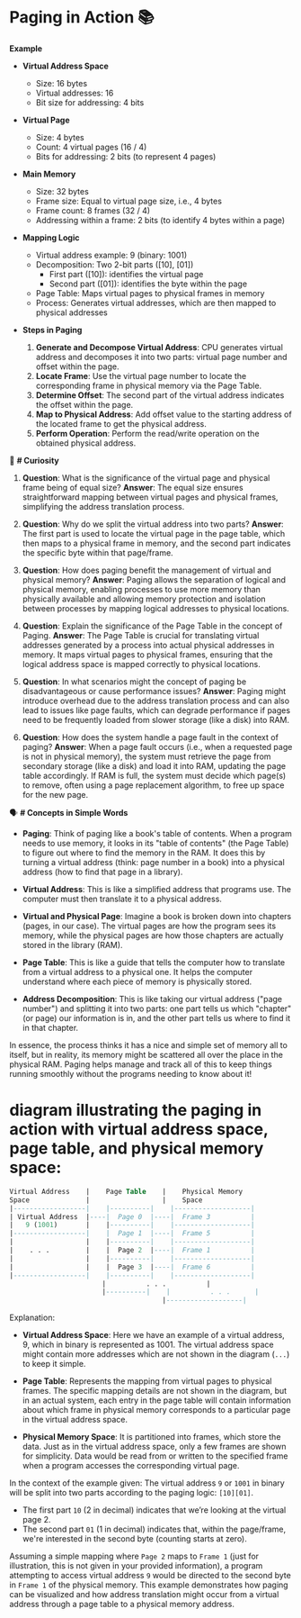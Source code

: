 # Paging in Action 📚 

**Example**

- **Virtual Address Space**
  - Size: 16 bytes
  - Virtual addresses: 16
  - Bit size for addressing: 4 bits
  
- **Virtual Page**
  - Size: 4 bytes
  - Count: 4 virtual pages (16 / 4)
  - Bits for addressing: 2 bits (to represent 4 pages)

- **Main Memory**
  - Size: 32 bytes
  - Frame size: Equal to virtual page size, i.e., 4 bytes
  - Frame count: 8 frames (32 / 4)
  - Addressing within a frame: 2 bits (to identify 4 bytes within a page)

- **Mapping Logic**
  - Virtual address example: 9 (binary: 1001)
  - Decomposition: Two 2-bit parts ([10], [01])
    - First part ([10]): identifies the virtual page
    - Second part ([01]): identifies the byte within the page
  - Page Table: Maps virtual pages to physical frames in memory
  - Process: Generates virtual addresses, which are then mapped to physical addresses
  
- **Steps in Paging**
  1. **Generate and Decompose Virtual Address**: CPU generates virtual address and decomposes it into two parts: virtual page number and offset within the page.
  2. **Locate Frame**: Use the virtual page number to locate the corresponding frame in physical memory via the Page Table.
  3. **Determine Offset**: The second part of the virtual address indicates the offset within the page.
  4. **Map to Physical Address**: Add offset value to the starting address of the located frame to get the physical address.
  5. **Perform Operation**: Perform the read/write operation on the obtained physical address.

🤔 **# Curiosity**

1. **Question**: What is the significance of the virtual page and physical frame being of equal size?
   **Answer**: The equal size ensures straightforward mapping between virtual pages and physical frames, simplifying the address translation process.

2. **Question**: Why do we split the virtual address into two parts?
   **Answer**: The first part is used to locate the virtual page in the page table, which then maps to a physical frame in memory, and the second part indicates the specific byte within that page/frame.

3. **Question**: How does paging benefit the management of virtual and physical memory?
   **Answer**: Paging allows the separation of logical and physical memory, enabling processes to use more memory than physically available and allowing memory protection and isolation between processes by mapping logical addresses to physical locations.

4. **Question**: Explain the significance of the Page Table in the concept of Paging.
   **Answer**: The Page Table is crucial for translating virtual addresses generated by a process into actual physical addresses in memory. It maps virtual pages to physical frames, ensuring that the logical address space is mapped correctly to physical locations.

5. **Question**: In what scenarios might the concept of paging be disadvantageous or cause performance issues?
   **Answer**: Paging might introduce overhead due to the address translation process and can also lead to issues like page faults, which can degrade performance if pages need to be frequently loaded from slower storage (like a disk) into RAM.

6. **Question**: How does the system handle a page fault in the context of paging?
   **Answer**: When a page fault occurs (i.e., when a requested page is not in physical memory), the system must retrieve the page from secondary storage (like a disk) and load it into RAM, updating the page table accordingly. If RAM is full, the system must decide which page(s) to remove, often using a page replacement algorithm, to free up space for the new page.

🗣️ **# Concepts in Simple Words**

- **Paging**: Think of paging like a book's table of contents. When a program needs to use memory, it looks in its "table of contents" (the Page Table) to figure out where to find the memory in the RAM. It does this by turning a virtual address (think: page number in a book) into a physical address (how to find that page in a library).

- **Virtual Address**: This is like a simplified address that programs use. The computer must then translate it to a physical address.

- **Virtual and Physical Page**: Imagine a book is broken down into chapters (pages, in our case). The virtual pages are how the program sees its memory, while the physical pages are how those chapters are actually stored in the library (RAM).

- **Page Table**: This is like a guide that tells the computer how to translate from a virtual address to a physical one. It helps the computer understand where each piece of memory is physically stored.

- **Address Decomposition**: This is like taking our virtual address ("page number") and splitting it into two parts: one part tells us which "chapter" (or page) our information is in, and the other part tells us where to find it in that chapter.

In essence, the process thinks it has a nice and simple set of memory all to itself, but in reality, its memory might be scattered all over the place in the physical RAM. Paging helps manage and track all of this to keep things running smoothly without the programs needing to know about it!

# diagram illustrating the paging in action with virtual address space, page table, and physical memory space:


```sql
Virtual Address    |    Page Table    |    Physical Memory
Space              |                  |    Space
|------------------|    |----------|    |-------------------|
| Virtual Address  |----|  Page 0  |----|  Frame 3          |
|   9 (1001)       |    |----------|    |-------------------|
|------------------|    |  Page 1  |----|  Frame 5          |
|                  |    |----------|    |-------------------|
|    . . .         |    |  Page 2  |----|  Frame 1          |
|                  |    |----------|    |-------------------|
|                  |    |  Page 3  |----|  Frame 6          |
|------------------|    |----------|    |-------------------|
                       |          . . .          |
                       |----------|    |          . . .      |
                                      |-------------------|
```

Explanation:
- **Virtual Address Space**: Here we have an example of a virtual address, 9, which in binary is represented as 1001. The virtual address space might contain more addresses which are not shown in the diagram (`...`) to keep it simple.
  
- **Page Table**: Represents the mapping from virtual pages to physical frames. The specific mapping details are not shown in the diagram, but in an actual system, each entry in the page table will contain information about which frame in physical memory corresponds to a particular page in the virtual address space.

- **Physical Memory Space**: It is partitioned into frames, which store the data. Just as in the virtual address space, only a few frames are shown for simplicity. Data would be read from or written to the specified frame when a program accesses the corresponding virtual page.

In the context of the example given: The virtual address `9` or `1001` in binary will be split into two parts according to the paging logic: `[10][01]`. 
- The first part `10` (2 in decimal) indicates that we’re looking at the virtual page 2.
- The second part `01` (1 in decimal) indicates that, within the page/frame, we're interested in the second byte (counting starts at zero).

Assuming a simple mapping where `Page 2` maps to `Frame 1` (just for illustration, this is not given in your provided information), a program attempting to access virtual address `9` would be directed to the second byte in `Frame 1` of the physical memory. This example demonstrates how paging can be visualized and how address translation might occur from a virtual address through a page table to a physical memory address.
